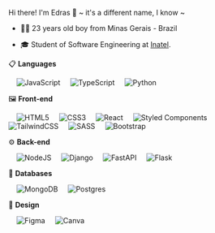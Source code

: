 Hi there! I'm Edras 👋 ~ it's a different name, I know ~ 
 
  - 👦🏻 23 years old boy from Minas Gerais - Brazil 
  
  - 🎓 Student of Software Engineering at [Inatel](https://inatel.br).

📋 **Languages**

&nbsp; &nbsp; ![JavaScript](https://img.shields.io/badge/javascript-%23323330.svg?style=for-the-badge&logo=javascript&logoColor=%23F7DF1E)
&nbsp; &nbsp; ![TypeScript](https://img.shields.io/badge/typescript-%23007ACC.svg?style=for-the-badge&logo=typescript&logoColor=white)
&nbsp; &nbsp; ![Python](https://img.shields.io/badge/python-3670A0?style=for-the-badge&logo=python&logoColor=ffdd54)

🖼 **Front-end**

&nbsp; &nbsp; ![HTML5](https://img.shields.io/badge/html5-%23E34F26.svg?style=for-the-badge&logo=html5&logoColor=white)
&nbsp; &nbsp; ![CSS3](https://img.shields.io/badge/css3-%231572B6.svg?style=for-the-badge&logo=css3&logoColor=white)
&nbsp; &nbsp; ![React](https://img.shields.io/badge/react-%2320232a.svg?style=for-the-badge&logo=react&logoColor=%2361DAFB)
&nbsp; &nbsp; ![Styled Components](https://img.shields.io/badge/styled--components-DB7093?style=for-the-badge&logo=styled-components&logoColor=white)
&nbsp; &nbsp; ![TailwindCSS](https://img.shields.io/badge/tailwindcss-%2338B2AC.svg?style=for-the-badge&logo=tailwind-css&logoColor=white)
&nbsp; &nbsp; ![SASS](https://img.shields.io/badge/SASS-hotpink.svg?style=for-the-badge&logo=SASS&logoColor=white)
&nbsp; &nbsp; ![Bootstrap](https://img.shields.io/badge/bootstrap-%238511FA.svg?style=for-the-badge&logo=bootstrap&logoColor=white)

⚙ **Back-end**

&nbsp; &nbsp; ![NodeJS](https://img.shields.io/badge/node.js-6DA55F?style=for-the-badge&logo=node.js&logoColor=white)
&nbsp; &nbsp; ![Django](https://img.shields.io/badge/django-%23092E20.svg?style=for-the-badge&logo=django&logoColor=white)
&nbsp; &nbsp; ![FastAPI](https://img.shields.io/badge/FastAPI-005571?style=for-the-badge&logo=fastapi)
&nbsp;  &nbsp; ![Flask](https://img.shields.io/badge/flask-%23000.svg?style=for-the-badge&logo=flask&logoColor=white)

💾 **Databases**

&nbsp; &nbsp; ![MongoDB](https://img.shields.io/badge/MongoDB-%234ea94b.svg?style=for-the-badge&logo=mongodb&logoColor=white)
&nbsp; &nbsp; ![Postgres](https://img.shields.io/badge/postgres-%23316192.svg?style=for-the-badge&logo=postgresql&logoColor=white)

🎨 **Design**

&nbsp; &nbsp; ![Figma](https://img.shields.io/badge/figma-%23F24E1E.svg?style=for-the-badge&logo=figma&logoColor=white)
&nbsp; &nbsp; ![Canva](https://img.shields.io/badge/Canva-%2300C4CC.svg?style=for-the-badge&logo=Canva&logoColor=white)

